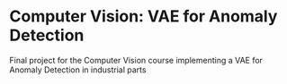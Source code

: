 # Computer Vision: VAE for Anomaly Detection
Final project for the Computer Vision course implementing a VAE for Anomaly Detection in industrial parts
